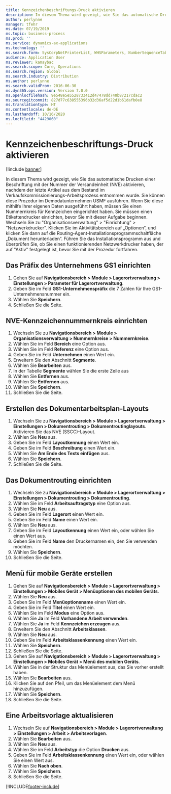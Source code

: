 ```yaml
---
title: Kennzeichenbeschriftungs-Druck aktivieren
description: In diesem Thema wird gezeigt, wie Sie das automatische Drucken einer Beschriftung mit der Nummer der Versandeinheit (NVE) aktivieren, nachdem der letzte Artikel aus dem Bestand im Verkaufskommissionierungs-Arbeitsprozess entnommen wurde.
author: perlynne
manager: tfehr
ms.date: 07/19/2019
ms.topic: business-process
ms.prod: ''
ms.service: dynamics-ax-applications
ms.technology: ''
ms.search.form: SysCorpNetPrinterList, WHSParameters, NumberSequenceTableListPage, NumberSequenceDetails, WHSDocumentRoutingLayout, WHSDocumentRouting, WHSRFMenuItem, WHSRFMenu, WHSWorkTemplateTable, WHSLicensePlateLabelBuildConfig, WHSLicensePlateLabel
audience: Application User
ms.reviewer: kamaybac
ms.search.scope: Core, Operations
ms.search.region: Global
ms.search.industry: Distribution
ms.author: perlynne
ms.search.validFrom: 2016-06-30
ms.dyn365.ops.version: Version 7.0.0
ms.openlocfilehash: 9e548e5e5528733412d47478dd740b87217cdac2
ms.sourcegitcommit: 827d77c638555396b32d36af5d22d1b61dafb0e8
ms.translationtype: HT
ms.contentlocale: de-DE
ms.lasthandoff: 10/16/2020
ms.locfileid: "4429060"
---
```

# <a name="enable-license-plate-label-printing"></a>Kennzeichenbeschriftungs-Druck aktivieren

[!include [banner](../../includes/banner.md)]

In diesem Thema wird gezeigt, wie Sie das automatische Drucken einer Beschriftung mit der Nummer der Versandeinheit (NVE) aktivieren, nachdem der letzte Artikel aus dem Bestand im Verkaufskommissionierungs-Arbeitsprozess entnommen wurde. Sie können diese Prozedur im Demodatunternehmen USMF ausführen. Wenn Sie diese mithilfe Ihrer eigenen Daten ausgeführt haben, müssen Sie einen Nummernkreis für Kennzeichen eingerichtet haben. Sie müssen einen Etikettendrucker einrichten, bevor Sie mit dieser Aufgabe beginnen. Wechseln Sie zu "Organisationsverwaltung" > "Einrichtung" > "Netzwerkdrucker". Klicken Sie im Aktivitätsbereich auf „Optionen“, und klicken Sie dann auf die Routing-Agent-Installationsprogrammschaltfläche „Dokument herunterladen“. Führen Sie das Installationsprogramm aus und überprüfen Sie, ob Sie einen funktionierenden Netzwerkdrucker haben, der auf "Aktiv" festgelegt ist, bevor Sie mit der Prozedur fortfahren.


## <a name="set-up-the-gs1-company-prefix"></a>Das Präfix des Unternehmens GS1 einrichten
1. Gehen Sie auf **Navigationsbereich > Module > Lagerortverwaltung > Einstellungen > Parameter für Lagerortverwaltung**.
2. Geben Sie im Feld **GS1-Unternehmenspräfix** die 7 Zahlen für Ihre GS1-Unternehmensnummer ein.
3. Wählen Sie **Speichern**.
4. Schließen Sie die Seite.

## <a name="setup-the-sscc-license-plate-number-sequence"></a>NVE-Kennzeichennummernkreis einrichten
1. Wechseln Sie zu **Navigationsbereich > Module > Organisationsverwaltung > Nummernkreise > Nummernkreise**.
2. Wählen Sie im Feld **Bereich** eine Option aus.
3. Wählen Sie im Feld **Referenz** eine Option aus.
4. Geben Sie im Feld **Unternehmen** einen Wert ein.
5. Erweitern Sie den Abschnitt **Segmente**.
6. Wählen Sie **Bearbeiten** aus.
7. In der Tabelle **Segmente** wählen Sie die erste Zeile aus
8. Wählen Sie **Entfernen** aus.
9. Wählen Sie **Entfernen** aus.
10. Wählen Sie **Speichern**.
11. Schließen Sie die Seite.

## <a name="create-the-document-route-layout"></a>Erstellen des Dokumentarbeitsplan-Layouts
1. Wechseln Sie zu **Navigationsbereich > Module > Lagerortverwaltung > Einstellungen > Dokumentrouting > Dokumentroutinglayouts**. Aktivieren Sie das NVE (SSCC)-Layout.  
2. Wählen Sie **Neu** aus.
3. Geben Sie im Feld **Layoutkennung** einen Wert ein.
4. Geben Sie im Feld **Beschreibung** einen Wert ein.
5. Wählen Sie **Am Ende des Texts einfügen** aus.
6. Wählen Sie **Speichern**.
7. Schließen Sie die Seite.

## <a name="set-up-the-document-routing"></a>Das Dokumentrouting einrichten
1. Wechseln Sie zu **Navigationsbereich > Module > Lagerortverwaltung > Einstellungen > Dokumentrouting > Dokumentrouting**.
2. Wählen Sie im Feld **Arbeitsauftragstyp** eine Option aus.
3. Wählen Sie **Neu** aus.
4. Geben Sie im Feld **Lagerort** einen Wert ein.
5. Geben Sie im Feld **Name** einen Wert ein.
6. Wählen Sie **Neu** aus.
7. Geben Sie im Feld **Layoutkennung** einen Wert ein, oder wählen Sie einen Wert aus.
8. Geben Sie im Feld **Name** den Druckernamen ein, den Sie verwenden möchten.
9. Wählen Sie **Speichern**.
10. Schließen Sie die Seite.

## <a name="create-mobile-device-menu"></a>Menü für mobile Geräte erstellen
1. Gehen Sie auf **Navigationsbereich > Module > Lagerortverwaltung > Einstellungen > Mobiles Gerät > Menüoptionen des mobilen Geräts**.
2. Wählen Sie **Neu** aus.
3. Geben Sie im Feld **Menüoptionsname** einen Wert ein.
4. Geben Sie im Feld **Titel** einen Wert ein.
5. Wählen Sie im Feld **Modus** eine Option aus.
6. Wählen Sie **Ja** im Feld **Vorhandene Arbeit verwenden**.
7. Wählen Sie **Ja** im Feld **Kennzeichen erzeugen** aus.
8. Erweitern Sie den Abschnitt **Arbeitsklassen**.
9. Wählen Sie **Neu** aus.
10. Geben Sie im Feld **Arbeitsklassenkennung** einen Wert ein.
11. Wählen Sie **Speichern**.
12. Schließen Sie die Seite.
13. Gehen Sie auf **Navigationsbereich > Module > Lagerortverwaltung > Einstellungen > Mobiles Gerät > Menü des mobilen Geräts**.
14. Wählen Sie in der Struktur das Menüelement aus, das Sie vorher erstellt haben.
15. Wählen Sie **Bearbeiten** aus.
16. Klicken Sie auf den Pfeil, um das Menüelement dem Menü hinzuzufügen.
17. Wählen Sie **Speichern**.
18. Schließen Sie die Seite.

## <a name="update-a-work-template"></a>Eine Arbeitsvorlage aktualisieren
1. Wechseln Sie auf **Navigationsbereich > Module > Lagerortverwaltung > Einstellungen > Arbeit > Arbeitsvorlagen**.
2. Wählen Sie **Bearbeiten** aus.
3. Wählen Sie **Neu** aus.
4. Wählen Sie im Feld **Arbeitstyp** die Option **Drucken** aus.
5. Geben Sie im Feld **Arbeitsklassenkennung** einen Wert ein, oder wählen Sie einen Wert aus.
6. Wählen Sie **Nach oben**.
7. Wählen Sie **Speichern**.
8. Schließen Sie die Seite.



[!INCLUDE[footer-include](../../../includes/footer-banner.md)]